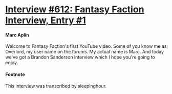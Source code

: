 # [Interview #612: Fantasy Faction Interview, Entry #1](https://www.theoryland.com/intvmain.php?i=612#1)

#### Marc Aplin

Welcome to Fantasy Faction's first YouTube video. Some of you know me as Overlord, my user name on the forums. My actual name is Marc. And today we've got a Brandon Sanderson interview which I hope you're going to enjoy.

#### Footnote

This interview was transcribed by sleepinghour.

